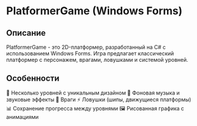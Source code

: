 # PlatformerGame (Windows Forms)

## Описание
PlatformerGame - это 2D-платформер, разработанный на C# с использованием Windows Forms. Игра предлагает классический платформер с персонажем, врагами, ловушками и системой уровней.

## Особенности
🏰 Несколько уровней с уникальным дизайном
🎵 Фоновая музыка и звуковые эффекты
👾 Враги
⚡ Ловушки (шипы, движущиеся платформы)
📊 Сохранение прогресса между уровнями
🖼️ Рисованная графика с анимациями

